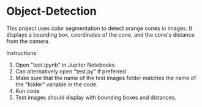 # Object-Detection

This project uses color segmentation to detect orange cones in images. It displays a bounding box, coordinates of the cone, and the cone's distance from the camera.

Instructions:
1. Open "test.ipynb" in Jupiter Notebooks
2. Can alternatively open "test.py" if preferred
3. Make sure that the name of the test images folder matches the name of the "folder" variable in the code.
4. Run code
5. Test images should display with bounding boxes and distances.
